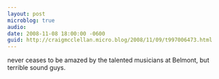 ```yaml
---
layout: post
microblog: true
audio: 
date: 2008-11-08 18:00:00 -0600
guid: http://craigmcclellan.micro.blog/2008/11/09/t997006473.html
---
```

never ceases to be amazed by the talented musicians at Belmont, but terrible sound guys.
